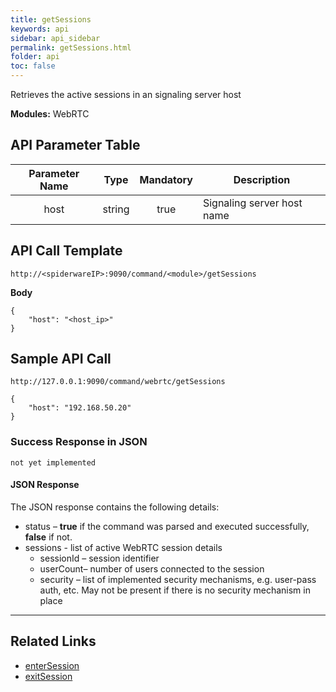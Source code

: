 ```yaml
---
title: getSessions
keywords: api
sidebar: api_sidebar
permalink: getSessions.html
folder: api
toc: false
---
```


Retrieves the active sessions in an signaling server host

**Modules:** WebRTC



## API Parameter Table

| **Parameter Name** | **Type** | **Mandatory** | **Description**            |
| :----------------: | :------: | :-----------: | -------------------------- |
|        host        |  string  |     true      | Signaling server host name |



## API Call Template

``` 
http://<spiderwareIP>:9090/command/<module>/getSessions
```

**Body**
``` 
{
    "host": "<host_ip>"
}
```



## Sample API Call

``` 
http://127.0.0.1:9090/command/webrtc/getSessions

{
    "host": "192.168.50.20"
}
```



### Success Response in JSON

``` 
not yet implemented
```



#### JSON Response

The JSON response contains the following details:

- status – **true** if the command was parsed and executed successfully, **false** if not.
- sessions - list of active WebRTC session details
  - sessionId – session identifier
  - userCount– number of users connected to the session
  - security – list of implemented security mechanisms, e.g. user-pass auth, etc. May not be present if there is no security mechanism in place

------

## Related Links

- [enterSession](enterSession.html)
- [exitSession](exitSession.html)


